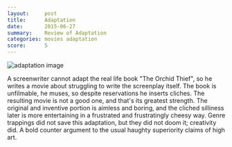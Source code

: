 ```yaml
---
layout:     post
title:      Adaptation
date:       2015-06-27
summary:    Review of Adaptation
categories: movies adaptation
score:      5
---
```


![adaptation image](http://static.rogerebert.com/uploads/review/primary_image/reviews/great-movie-adaptation-2002/hero_EB20080918REVIEWS08809180300AR.jpg)

A screenwriter cannot adapt the real life book "The Orchid Thief", so he writes a movie about struggling to write the screenplay itself. The book is unfilmable, he muses, so despite reservations he inserts cliches. The resulting movie is not a good one, and that's its greatest strength. The original and inventive portion is aimless and boring, and the cliched silliness later is more entertaining in a frustrated and frustratingly cheesy way. Genre trappings did not save this adaptation, but they did not doom it; creativity did. A bold counter argument to the usual haughty superiority claims of high art. 